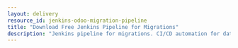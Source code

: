 ```yaml
---
layout: delivery
resource_id: jenkins-odoo-migration-pipeline
title: "Download Free Jenkins Pipeline for Migrations"
description: "Jenkins pipeline for migrations. CI/CD automation for database migrations."
---
```

